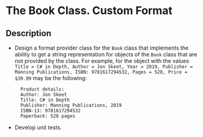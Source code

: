 # The Book Class. Custom Format

## Description
- Design a format provider class for the `Book` class that implements the ability to get a string representation for objects of the `Book` class that are not provided by the class. For example, for the object with the values `Title = C# in Depth, Author = Jon Skeet, Year = 2019, Publisher = Manning Publications, ISBN: 9781617294532, Pages = 528, Price = $39.99` may be the following:    

        Product details:   
        Author: Jon Skeet    
        Title: C# in Depth   
        Publisher: Manning Publications, 2019      
        ISBN-13: 9781617294532   
        Paperback: 528 pages 

- Develop unit tests.
